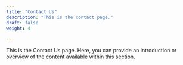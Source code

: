 ```yaml
---
title: "Contact Us"
description: "This is the contact page."
draft: false
weight: 4

---
```


This is the Contact Us page. Here, you can provide an introduction or overview of the content available within this section.